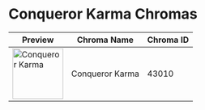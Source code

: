 # Conqueror Karma Chromas

| Preview | Chroma Name | Chroma ID |
|---|---|---|
| <img src='https://raw.communitydragon.org/latest/plugins/rcp-be-lol-game-data/global/default/v1/champion-chroma-images/43/43010.png' alt='Conqueror Karma' width='100'> | Conqueror Karma | 43010 |
